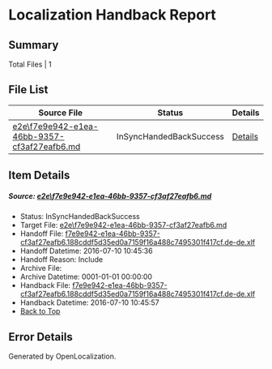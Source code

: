 # <a name='report-top'></a> Localization Handback Report

## Summary
 Total Files | 1

## File List
 Source File | Status | Details 
 ----------- | ------ | ------- 
 [e2e\f7e9e942-e1ea-46bb-9357-cf3af27eafb6.md](https://github.com/OpenLocalizationTestOrg/oltest/blob/f880771cac67dba213ed19ac2bdf07506c35c79f/e2e/f7e9e942-e1ea-46bb-9357-cf3af27eafb6.md) | InSyncHandedBackSuccess | [Details](#1d479a380cfb456e3cd56bcfb0f719f56f5554667)

## Item Details
##### <a name='1d479a380cfb456e3cd56bcfb0f719f56f5554667'></a> Source: [e2e\f7e9e942-e1ea-46bb-9357-cf3af27eafb6.md](https://github.com/OpenLocalizationTestOrg/oltest/blob/f880771cac67dba213ed19ac2bdf07506c35c79f/e2e/f7e9e942-e1ea-46bb-9357-cf3af27eafb6.md)
* Status: InSyncHandedBackSuccess
* Target File: [e2e\f7e9e942-e1ea-46bb-9357-cf3af27eafb6.md](https://github.com/OpenLocalizationTestOrg/oltest-dede-fly/blob/6db47382c1df597d24536af9318a1d8d41d5e294/e2e/f7e9e942-e1ea-46bb-9357-cf3af27eafb6.md)
* Handoff File: [f7e9e942-e1ea-46bb-9357-cf3af27eafb6.188cddf5d35ed0a7159f16a488c7495301f417cf.de-de.xlf](https://github.com/OpenLocalizationTestOrg/olhandoff-e2e/blob/35aa124b0c1a3c347c3e9a384edb6a02360a3b0c/ol-handoff/OpenLocalizationTestOrg/oltest-dede-fly/ci/ht/f7e9e942-e1ea-46bb-9357-cf3af27eafb6.188cddf5d35ed0a7159f16a488c7495301f417cf.de-de.xlf)
* Handoff Datetime: 2016-07-10 10:45:36
* Handoff Reason: Include
* Archive File: 
* Archive Datetime: 0001-01-01 00:00:00
* Handback File: [f7e9e942-e1ea-46bb-9357-cf3af27eafb6.188cddf5d35ed0a7159f16a488c7495301f417cf.de-de.xlf](https://github.com/OpenLocalizationTestOrg/olhandback-e2e/blob/921d07f59c98135f7f57b2893f7b60a54b315d17/ol-handback/OpenLocalizationTestOrg/oltest-dede-fly/ci/ht/f7e9e942-e1ea-46bb-9357-cf3af27eafb6.188cddf5d35ed0a7159f16a488c7495301f417cf.de-de.xlf)
* Handback Datetime: 2016-07-10 10:45:57
* [Back to Top](#report-top)


## Error Details

Generated by OpenLocalization.
